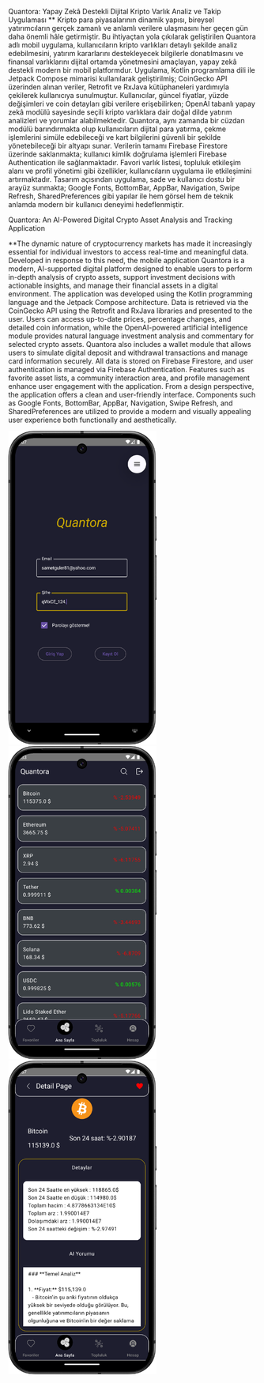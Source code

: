Quantora: Yapay Zekâ Destekli Dijital Kripto Varlık Analiz ve Takip Uygulaması 
** Kripto para piyasalarının dinamik yapısı, bireysel yatırımcıların gerçek zamanlı ve anlamlı 
  verilere ulaşmasını her geçen gün daha önemli hâle getirmiştir. Bu ihtiyaçtan yola çıkılarak 
  geliştirilen Quantora adlı mobil uygulama, kullanıcıların kripto varlıkları detaylı şekilde analiz 
  edebilmesini, yatırım kararlarını destekleyecek bilgilerle donatılmasını ve finansal varlıklarını 
  dijital ortamda yönetmesini amaçlayan, yapay zekâ destekli modern bir mobil platformdur. 
  Uygulama, Kotlin programlama dili ile Jetpack Compose mimarisi kullanılarak geliştirilmiş; 
  CoinGecko API üzerinden alınan veriler, Retrofit ve RxJava kütüphaneleri yardımıyla çekilerek 
  kullanıcıya sunulmuştur. Kullanıcılar, güncel fiyatlar, yüzde değişimleri ve coin detayları gibi 
  verilere erişebilirken; OpenAI tabanlı yapay zekâ modülü sayesinde seçili kripto varlıklara dair 
  doğal dilde yatırım analizleri ve yorumlar alabilmektedir. 
  Quantora, aynı zamanda bir cüzdan modülü barındırmakta olup kullanıcıların dijital para 
  yatırma, çekme işlemlerini simüle edebileceği ve kart bilgilerini güvenli bir şekilde yönetebileceği 
  bir altyapı sunar. Verilerin tamamı Firebase Firestore üzerinde saklanmakta; kullanıcı kimlik 
  doğrulama işlemleri Firebase Authentication ile sağlanmaktadır. Favori varlık listesi, 
  topluluk etkileşim alanı ve profil yönetimi gibi özellikler, kullanıcıların uygulama ile 
  etkileşimini artırmaktadır. 
  Tasarım açısından uygulama, sade ve kullanıcı dostu bir arayüz sunmakta; Google Fonts, 
  BottomBar, AppBar, Navigation, Swipe Refresh, SharedPreferences gibi yapılar ile hem 
  görsel hem de teknik anlamda modern bir kullanıcı deneyimi hedeflenmiştir.

  Quantora: An AI-Powered Digital Crypto Asset Analysis and Tracking Application 

**The dynamic nature of cryptocurrency markets has made it increasingly essential for individual 
  investors to access real-time and meaningful data. Developed in response to this need, the 
  mobile application Quantora is a modern, AI-supported digital platform designed to enable 
  users to perform in-depth analysis of crypto assets, support investment decisions with 
  actionable insights, and manage their financial assets in a digital environment. 
  The application was developed using the Kotlin programming language and the Jetpack 
  Compose architecture. Data is retrieved via the CoinGecko API using the Retrofit and RxJava 
  libraries and presented to the user. Users can access up-to-date prices, percentage changes, 
  and detailed coin information, while the OpenAI-powered artificial intelligence module provides 
  natural language investment analysis and commentary for selected crypto assets. 
  Quantora also includes a wallet module that allows users to simulate digital deposit and 
  withdrawal transactions and manage card information securely. All data is stored on Firebase 
  Firestore, and user authentication is managed via Firebase Authentication. Features such as 
  favorite asset lists, a community interaction area, and profile management enhance user 
  engagement with the application. 
  From a design perspective, the application offers a clean and user-friendly interface. 
  Components such as Google Fonts, BottomBar, AppBar, Navigation, Swipe Refresh, and 
  SharedPreferences are utilized to provide a modern and visually appealing user experience 
  both functionally and aesthetically. 

<img src="images/giris.png" alt="Giriş Ekranı" width="300"/>
<img src="images/anasayfa.png" alt="Ana Sayfa" width="300"/>
<img src="images/detayekrani.png" alt="Detay Sayfası" width="300"/>
